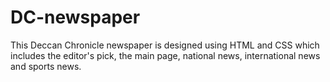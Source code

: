 # DC-newspaper
This Deccan Chronicle newspaper is designed using HTML and CSS which includes the editor's pick, the main page, national news, international news and sports news.
